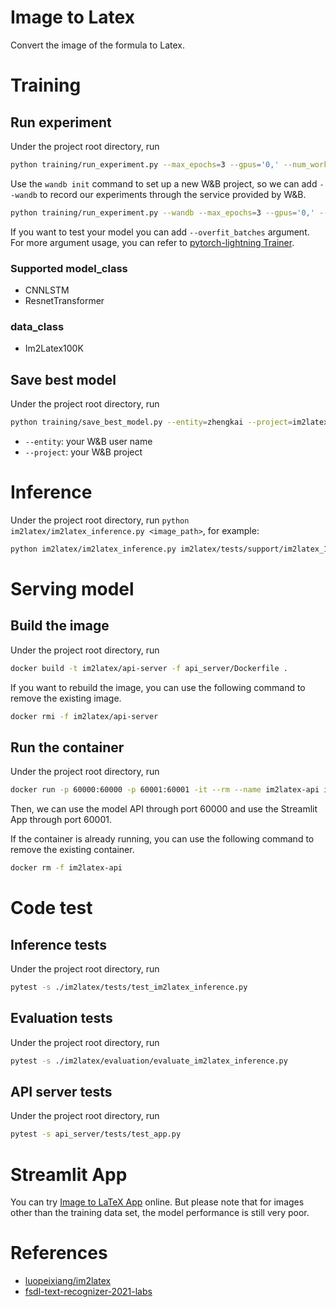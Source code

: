 # Image to Latex
Convert the image of the formula to Latex.

# Training
## Run experiment
Under the project root directory, run 
```bash
python training/run_experiment.py --max_epochs=3 --gpus='0,' --num_workers=2 --model_class=ResnetTransformer --data_class=Im2Latex100K --batch_size=16
```

Use the `wandb init` command to set up a new W&B project, so we can add `--wandb` to record our experiments through the service provided by W&B.
```bash
python training/run_experiment.py --wandb --max_epochs=3 --gpus='0,' --num_workers=2 --model_class=ResnetTransformer --data_class=Im2Latex100K --batch_size=8
```

If you want to test your model you can add `--overfit_batches` argument.
For more argument usage, you can refer to [pytorch-lightning Trainer](https://pytorch-lightning.readthedocs.io/en/1.2.8/common/trainer.html).

### Supported model_class
- CNNLSTM
- ResnetTransformer

### data_class
- Im2Latex100K

## Save best model
Under the project root directory, run 
```bash
python training/save_best_model.py --entity=zhengkai --project=im2latex --trained_data_class=Im2Latex100K
```

- `--entity`: your W&B user name
- `--project`: your W&B project

# Inference
Under the project root directory, run `python im2latex/im2latex_inference.py <image_path>`, for example:
```bash
python im2latex/im2latex_inference.py im2latex/tests/support/im2latex_100k/7944775fc9.png
```

# Serving model
## Build the image
Under the project root directory, run 
```bash
docker build -t im2latex/api-server -f api_server/Dockerfile .
```

If you want to rebuild the image, you can use the following command to remove the existing image.
```bash
docker rmi -f im2latex/api-server
```

## Run the container
Under the project root directory, run
```bash
docker run -p 60000:60000 -p 60001:60001 -it --rm --name im2latex-api im2latex/api-server
```
Then, we can use the model API through port 60000 and use the Streamlit App through port 60001.

If the container is already running, you can use the following command to remove the existing container.
```bash
docker rm -f im2latex-api
```

# Code test
## Inference tests
Under the project root directory, run
```bash
pytest -s ./im2latex/tests/test_im2latex_inference.py
```

## Evaluation tests
Under the project root directory, run
```bash
pytest -s ./im2latex/evaluation/evaluate_im2latex_inference.py
```

## API server tests
Under the project root directory, run
```bash
pytest -s api_server/tests/test_app.py
```

# Streamlit App
You can try [Image to LaTeX App](https://share.streamlit.io/yezhengkai/im2latex/api_server/streamlit_app.py) online. But please note that for images other than the training data set, the model performance is still very poor.

# References
- [luopeixiang/im2latex](https://github.com/luopeixiang/im2latex)
- [fsdl-text-recognizer-2021-labs](https://github.com/full-stack-deep-learning/fsdl-text-recognizer-2021-labs)